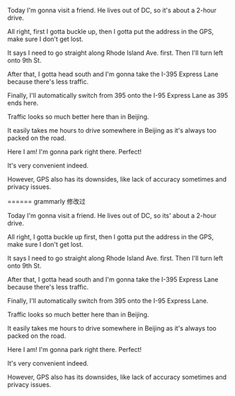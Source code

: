 Today I'm gonna visit a friend. He lives out of DC, so it's about a 2-hour drive.

All right, first I gotta buckle up, then I gotta put the address in the GPS, make sure I don't get lost.

It says I need to go straight along Rhode Island Ave. first. Then I'll turn left onto 9th St.

After that, I gotta head south and I'm gonna take the I-395 Express Lane because there's less traffic.

Finally, I'll automatically switch from 395 onto the I-95 Express Lane as 395 ends here.

Traffic looks so much better here than in Beijing.

It easily takes me hours to drive somewhere in Beijing as it's always too packed on the road.

Here I am! I'm gonna park right there. Perfect!

It's very convenient indeed.

However, GPS also has its downsides, like lack of accuracy sometimes and privacy issues.



====== grammarly 修改过



Today I'm gonna visit a friend. He lives out of DC, so its' about a 2-hour drive.

All right, I gotta buckle up first, then I gotta put the address in the GPS, make sure I don't get lost.

It says I need to go straight along Rhode Island Ave. first. Then I'll turn left onto 9th St.

After that, I gotta head south and I'm gonna take the I-395 Express Lane because there's less traffic.

Finally, I'll automatically switch from 395 onto the I-95 Express Lane.

Traffic looks so much better here than in Beijing.

It easily takes me hours to drive somewhere in Beijing as it's always too packed on the road.

Here I am! I'm gonna park right there. Perfect!

It's very convenient indeed.

However, GPS also has its downsides, like lack of accuracy sometimes and privacy issues.